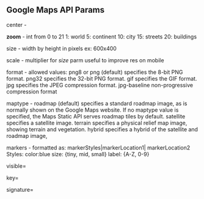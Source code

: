 ## Google Maps API Params ##
center - 

**zoom** - int from 0 to 21
    1: world
    5: continent
    10: city
    15: streets
    20: buildings
    
size - width by height in pixels
    ex: 600x400

scale - multiplier for *size* parm
    useful to improve res on mobile
    
format - allowed values:
    png8 or png (default) specifies the 8-bit PNG format.
    png32 specifies the 32-bit PNG format.
    gif specifies the GIF format.
    jpg specifies the JPEG compression format.
    jpg-baseline non-progressive compression format

maptype - 
    roadmap (default) specifies a standard roadmap image, as is normally shown on the Google Maps website. If no maptype value is specified, the Maps Static API serves roadmap tiles by default.
    satellite specifies a satellite image.
    terrain specifies a physical relief map image, showing terrain and vegetation.
    hybrid specifies a hybrid of the satellite and roadmap image,

markers - formatted as:
    markerStyles|markerLocation1| markerLocation2
    Styles:  color:blue
            size: {tiny, mid, small}
            label: {A-Z, 0-9}

visible=

key=

signature=
